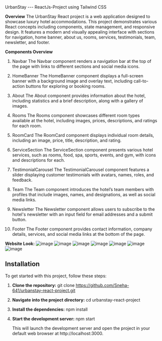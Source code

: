 UrbanStay --- ReactJs-Project using Tailwind CSS

**Overview**
The UrbanStay React project is a web application designed to showcase luxury hotel accommodations. This project demonstrates various React concepts including components, state management, and responsive design. It features a modern and visually appealing interface with sections for navigation, home banner, about us, rooms, services, testimonials, team, newsletter, and footer.

**Components Overview**
1. Navbar
The Navbar component renders a navigation bar at the top of the page with links to different sections and social media icons.

2. HomeBanner
The HomeBanner component displays a full-screen banner with a background image and overlay text, including call-to-action buttons for exploring or booking rooms.

3. About
The About component provides information about the hotel, including statistics and a brief description, along with a gallery of images.

4. Rooms
The Rooms component showcases different room types available at the hotel, including images, prices, descriptions, and ratings for each room.

5. RoomCard
The RoomCard component displays individual room details, including an image, price, title, description, and rating.

6. ServiceSection
The ServiceSection component presents various hotel services, such as rooms, food, spa, sports, events, and gym, with icons and descriptions for each.

7. TestimonialCarousel
The TestimonialCarousel component features a slider displaying customer testimonials with avatars, names, roles, and feedback.

8. Team
The Team component introduces the hotel’s team members with profiles that include images, names, and designations, as well as social media links.

9. Newsletter
The Newsletter component allows users to subscribe to the hotel's newsletter with an input field for email addresses and a submit button.

10. Footer
The Footer component provides contact information, company details, services, and social media links at the bottom of the page.

**Website Look:**
![image](https://github.com/user-attachments/assets/19ff9c39-47dc-47e6-8557-99aa1eb96772)
![image](https://github.com/user-attachments/assets/88bf2432-88fe-4aed-add0-cf57ff7a5b90)
![image](https://github.com/user-attachments/assets/a0aed0e0-fe1a-4086-aba7-90787d2eed0e)
![image](https://github.com/user-attachments/assets/5f72fa7c-48cf-41c7-bfef-a6c10cf494ba)
![image](https://github.com/user-attachments/assets/223b7e8f-de5d-4be4-aa2e-2c6a6f4f53e2)
![image](https://github.com/user-attachments/assets/874b524c-3649-49f6-ad30-1b9d97a82ecc)
![image](https://github.com/user-attachments/assets/a2593dee-3182-4927-a23a-f366649fff77)


## Installation

To get started with this project, follow these steps:

1. **Clone the repository:**
   git clone https://github.com/Sneha-641/urbanstay-react-project.git

2. **Navigate into the project directory:**
    cd urbanstay-react-project

3. **Install the dependencies:**
    npm install

4. **Start the development server:**
   npm start

   This will launch the development server and open the project in your default web browser at http://localhost:3000.

